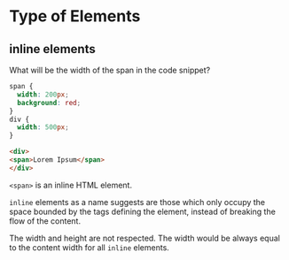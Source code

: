 # Type of Elements

## inline elements

What will be the width of the span in the code snippet?

```CSS
span {
  width: 200px;
  background: red;
}
div {
  width: 500px;
}
```
```HTML
<div>
<span>Lorem Ipsum</span>
</div>
```
`<span>` is an inline HTML element.

`inline` elements as a name suggests are those which only occupy the space bounded by the tags defining the element, instead of breaking the flow of the content.

The width and height are not respected. The width would be always equal to the content width for all `inline` elements.



